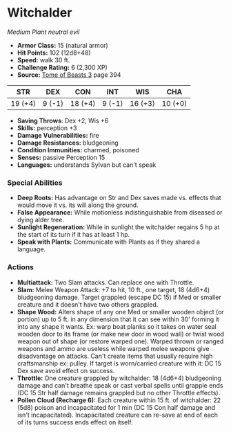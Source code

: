 # Witchalder

*Medium* *Plant* *neutral evil*

- **Armor Class:** 15 (natural armor)
- **Hit Points:** 102 (12d8+48)
- **Speed:** walk 30 ft.
- **Challenge Rating:** 6 (2,300 XP)
- **Source:** [Tome of Beasts 3](https://koboldpress.com/kpstore/product/tome-of-beasts-3-for-5th-edition/) page 394

| STR | DEX | CON | INT | WIS | CHA |
| --- | --- | --- | --- | --- | --- |
| 19 (+4) | 9 (-1) | 18 (+4) | 9 (-1) | 16 (+3) | 10 (+0) |

- **Saving Throws**: Dex +2, Wis +6
- **Skills:** perception +3
- **Damage Vulnerabilities:** fire
- **Damage Resistances:** bludgeoning
- **Condition Immunities:** charmed, poisoned
- **Senses:** passive Perception 15
- **Languages:** understands Sylvan but can't speak

### Special Abilities

- **Deep Roots:** Has advantage on Str and Dex saves made vs. effects that would move it vs. its will along the ground.
- **False Appearance:** While motionless indistinguishable from diseased or dying alder tree.
- **Sunlight Regeneration:** While in sunlight the witchalder regains 5 hp at the start of its turn if it has at least 1 hp.
- **Speak with Plants:** Communicate with Plants as if they shared a language.

### Actions

- **Multiattack:** Two Slam attacks. Can replace one with Throttle.
- **Slam:** Melee Weapon Attack: +7 to hit, 10 ft., one target, 18 (4d6+4) bludgeoning damage. Target grappled (escape DC 15) if Med or smaller creature and it doesn't have two others grappled.
- **Shape Wood:** Alters shape of any one Med or smaller wooden object (or portion) up to 5 ft. in any dimension that it can see within 30' forming it into any shape it wants. Ex: warp boat planks so it takes on water seal wooden door to its frame (or make new door in wood wall) or twist wood weapon out of shape (or restore warped one). Warped thrown or ranged weapons and ammo are useless while warped melee weapons give disadvantage on attacks. Can't create items that usually require high craftsmanship ex: pulley. If target is worn/carried creature with it: DC 15 Dex save avoid effect on success.
- **Throttle:** One creature grappled by witchalder: 18 (4d6+4) bludgeoning damage and can't breathe speak or cast verbal spells until grapple ends (DC 15 Str half damage remains grappled but no other Throttle effects).
- **Pollen Cloud (Recharge 6):** Each creature within 15 ft. of witchalder: 22 (5d8) poison and incapacitated for 1 min (DC 15 Con half damage and isn't incapacitated). Incapacitated creature can re-save at end of each of its turns success ends effect on itself.


